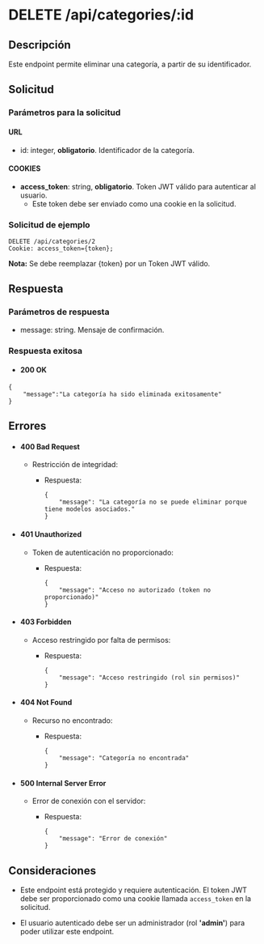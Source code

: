 # DELETE /api/categories/:id
## Descripción
Este endpoint permite eliminar una categoría, a partir de su identificador.

## Solicitud
### Parámetros para la solicitud

#### URL

- id: integer, **obligatorio**. Identificador de la categoría.

#### COOKIES

- **access_token**: string, **obligatorio**. Token JWT válido para autenticar al usuario.
    - Este token debe ser enviado como una cookie en la solicitud.

### Solicitud de ejemplo

```
DELETE /api/categories/2
Cookie: access_token={token};
```

**Nota:** Se debe reemplazar {token} por un Token JWT válido.


## Respuesta
### Parámetros de respuesta
* message: string. Mensaje de confirmación.

### Respuesta exitosa
- #### 200 OK
```
{
    "message":"La categoría ha sido eliminada exitosamente"
}
```

## Errores

- #### 400 Bad Request

    - Restricción de integridad:

        - Respuesta:

          ```
          {
              "message": "La categoría no se puede eliminar porque tiene modelos asociados."
          }
          ```

- #### 401 Unauthorized

    - Token de autenticación no proporcionado:

        - Respuesta:

          ```
          {
              "message": "Acceso no autorizado (token no proporcionado)"
          }
          ```

- #### 403 Forbidden

    - Acceso restringido por falta de permisos:

        - Respuesta:

          ```
          {
              "message": "Acceso restringido (rol sin permisos)"
          }
          ```

- #### 404 Not Found

    - Recurso no encontrado:

        - Respuesta:

          ```
          {
              "message": "Categoría no encontrada"
          }
          ```

- #### 500 Internal Server Error

    - Error de conexión con el servidor:

        - Respuesta:

          ```
          {
              "message": "Error de conexión"
          }
          ```

## Consideraciones

- Este endpoint está protegido y requiere autenticación. El token JWT debe ser proporcionado como una cookie llamada `access_token` en la solicitud.

- El usuario autenticado debe ser un administrador (rol **'admin'**) para poder utilizar este endpoint.
